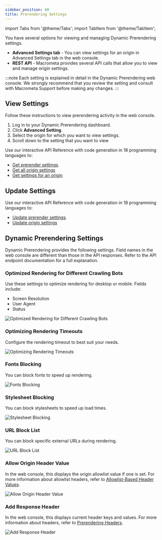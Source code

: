 ```yaml
---
sidebar_position: 60
title: Prerendering Settings
---
```


import Tabs from '@theme/Tabs';
import TabItem from '@theme/TabItem';

You have several options for viewing and managing Dynamic Prerendering settings.

- **Advanced Settings tab** - You can view settings for an origin in Advanced Settings tab in the web console.
- **REST API** - Macrometa provides several API calls that allow you to view and manage origin settings.

:::note
Each setting is explained in detail in the Dynamic Prerendering web console. We strongly recommend that you review the setting and consult with Macrometa Support before making any changes.
:::

## View Settings

<Tabs groupId="operating-systems">
<TabItem value="console" label="Web Console">

Follow these instructions to view prerendering activity in the web console.

1. Log in to your Dynamic Prerendering dashboard.
2. Click **Advanced Setting**.
3. Select the origin for which you want to view settings.
4. Scroll down to the setting that you want to view

</TabItem>
<TabItem value="api" label="REST API">

Use our interactive API Reference with code generation in 18 programming languages to:

- [Get prerender settings](https://www.macrometa.com/docs/apiPrerendering#/paths/api-prerender-v1-origins-origin--settings/get).
- [Get all origin settings](https://www.macrometa.com/docs/apiPrerendering#/paths/api-prerender-v1-origins/get)
- [Get settings for an origin](https://www.macrometa.com/docs/apiPrerendering#/paths/api-prerender-v1-origins-origin/get)

</TabItem>
</Tabs>

## Update Settings

Use our interactive API Reference with code generation in 18 programming languages to:

- [Update prerender settings](https://www.macrometa.com/docs/apiPrerendering#/paths/api-prerender-v1-origins-origin--settings/patch).
- [Update origin settings](https://www.macrometa.com/docs/apiPrerendering#/paths/api-prerender-v1-origins-origin/patch)

## Dynamic Prerendering Settings

Dynamic Prerendering provides the following settings. Field names in the web console are different than those in the API responses. Refer to the API endpoint documentation for a full explanation.

### Optimized Rendering for Different Crawling Bots

Use these settings to optimize rendering for desktop or mobile. Fields include:

- Screen Resolution
- User Agent
- Status

![Optimized Rendering for Different Crawling Bots](/img/prerendering/optimizing-rendering-for-different-bots.png)

### Optimizing Rendering Timeouts

Configure the rendering timeout to best suit your needs.

![Optimizing Rendering Timeouts](/img/prerendering/optimizing-rendering-timeouts.png)

### Fonts Blocking

You can block fonts to speed up rendering.

![Fonts Blocking](/img/prerendering/fonts-blocking.png)

### Stylesheet Blocking

You can block stylesheets to speed up load times.

![Stylesheet Blocking](/img/prerendering/stylesheet-blocking.png)

### URL Block List

You can block specific external URLs during rendering.

![URL Block List](/img/prerendering/url-block-list.png)

### Allow Origin Header Value

In the web console, this displays the origin allowlist value if one is set. For more information about allowlist headers, refer to [Allowlist-Based Header Values](prerendering-headers/allowlist-value-headers.md).

![Allow Origin Header Value](/img/prerendering/allow-origin-header-value.png)

### Add Response Header

In the web console, this displays current header keys and values. For more information about headers, refer to [Prerendering Headers](prerendering-headers).

![Add Response Header](/img/prerendering/add-response-header.png)
